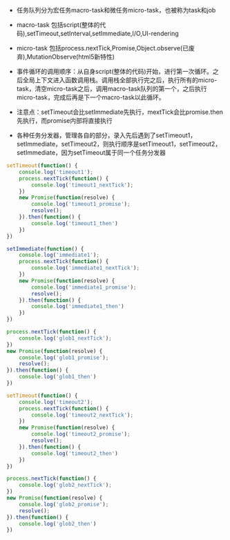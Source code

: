 * 任务队列分为宏任务macro-task和微任务micro-task，也被称为task和job

* macro-task 包括script(整体的代码),setTimeout,setInterval,setImmediate,I/O,UI-rendering

* micro-task 包括process.nextTick,Promise,Object.observe(已废弃),MutationObserve(html5新特性)

* 事件循环的调用顺序：从自身script(整体的代码)开始，进行第一次循环。之后全局上下文进入函数调用栈。调用栈全部执行完之后，执行所有的micro-task，清空micro-task之后，调用macro-task队列的第一个，之后执行micro-task，完成后再是下一个macro-task以此循环。

* 注意点：setTimeout会比setImmediate先执行，mextTick会比promise.then先执行，而promise内部将直接执行

* 各种任务分发器，管理各自的部分，录入先后遇到了setTimeout1，setImmediate，setTimeout2，则执行顺序是setTimeout1，setTimeout2，setImmediate，因为setTimeout属于同一个任务分发器

```node.js
setTimeout(function() {
    console.log('timeout1');
    process.nextTick(function() {
        console.log('timeout1_nextTick');
    })
    new Promise(function(resolve) {
        console.log('timeout1_promise');
        resolve();
    }).then(function() {
        console.log('timeout1_then')
    })
})

setImmediate(function() {
    console.log('immediate1');
    process.nextTick(function() {
        console.log('immediate1_nextTick');
    })
    new Promise(function(resolve) {
        console.log('immediate1_promise');
        resolve();
    }).then(function() {
        console.log('immediate1_then')
    })
})

process.nextTick(function() {
    console.log('glob1_nextTick');
})
new Promise(function(resolve) {
    console.log('glob1_promise');
    resolve();
}).then(function() {
    console.log('glob1_then')
})

setTimeout(function() {
    console.log('timeout2');
    process.nextTick(function() {
        console.log('timeout2_nextTick');
    })
    new Promise(function(resolve) {
        console.log('timeout2_promise');
        resolve();
    }).then(function() {
        console.log('timeout2_then')
    })
})

process.nextTick(function() {
    console.log('glob2_nextTick');
})
new Promise(function(resolve) {
    console.log('glob2_promise');
    resolve();
}).then(function() {
    console.log('glob2_then')
})
```
